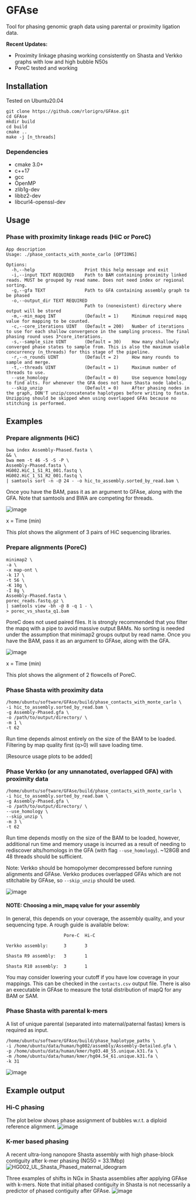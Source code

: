 # GFAse

Tool for phasing genomic graph data using parental or proximity ligation data. 

**Recent Updates:**
  - Proximity linkage phasing working consistently on Shasta and Verkko graphs with low and high bubble N50s
  - PoreC tested and working

## Installation

Tested on Ubuntu20.04 

```
git clone https://github.com/rlorigro/GFAse.git
cd GFAse
mkdir build
cd build
cmake ..
make -j [n_threads]
```

### Dependencies

- cmake 3.0+
- c++17
- gcc
- OpenMP
- zlib1g-dev
- libbz2-dev
- libcurl4-openssl-dev


## Usage

### Phase with proximity linkage reads (HiC or PoreC)

```
App description
Usage: ./phase_contacts_with_monte_carlo [OPTIONS]

Options:
  -h,--help                   Print this help message and exit
  -i,--input TEXT REQUIRED    Path to BAM containing proximity linked reads. MUST be grouped by read name. Does not need index or regional sorting.
  -g,--gfa TEXT               Path to GFA containing assembly graph to be phased
  -o,--output_dir TEXT REQUIRED
                              Path to (nonexistent) directory where output will be stored
  -m,--min_mapq INT           (Default = 1)     Minimum required mapq value for mapping to be counted.
  -c,--core_iterations UINT   (Default = 200)   Number of iterations to use for each shallow convergence in the sampling process. The final phasing round uses 3*core_iterations.
  -s,--sample_size UINT       (Default = 30)    How many shallowly converged phase states to sample from. This is also the maximum usable concurrency (n_threads) for this stage of the pipeline.
  -r,--n_rounds UINT          (Default = 2)     How many rounds to sample and merge.
  -t,--threads UINT           (Default = 1)     Maximum number of threads to use.
  --use_homology              (Default = 0)     Use sequence homology to find alts. For whenever the GFA does not have Shasta node labels.
  --skip_unzip                (Default = 0)     After phasing nodes in the graph, DON'T unzip/concatenate haplotypes before writing to fasta. Unzipping should be skipped when using overlapped GFAs because no stitching is performed.
```

## Examples

### Prepare alignments (HiC)

```
bwa index Assembly-Phased.fasta \
&& \
bwa mem -t 46 -5 -S -P \
Assembly-Phased.fasta \
HG002.HiC_1_S1_R1_001.fastq \
HG002.HiC_1_S1_R2_001.fastq \
| samtools sort -n -@ 24 - -o hic_to_assembly.sorted_by_read.bam \
```
Once you have the BAM, pass it as an argument to GFAse, along with the GFA. Note that samtools and BWA are competing for threads.

![image](https://user-images.githubusercontent.com/28764332/201423346-b2077b90-7f96-42fc-be8a-5b655315ff3c.png)

x = Time (min)

This plot shows the alignment of 3 pairs of HiC sequencing libraries.

### Prepare alignments (PoreC)

```
minimap2 \
-a \
-x map-ont \
-k 17 \
-t 56 \
-K 10g \
-I 8g \
Assembly-Phased.fasta \
porec_reads.fastq.gz \
| samtools view -bh -@ 8 -q 1 - \
> porec_vs_shasta_q1.bam
```
PoreC does not used paired files. It is strongly recommended that you filter the mapq with a pipe to avoid massive output BAMs. No sorting is needed under the assumption that minimap2 groups output by read name. Once you have the BAM, pass it as an argument to GFAse, along with the GFA.

![image](https://user-images.githubusercontent.com/28764332/201423543-274923c9-6a2d-4f3c-93cd-dcd1e350e6e7.png)

x = Time (min)

This plot shows the alignment of 2 flowcells of PoreC.

### Phase Shasta with proximity data

```
/home/ubuntu/software/GFAse/build/phase_contacts_with_monte_carlo \
-i hic_to_assembly.sorted_by_read.bam \
-g Assembly-Phased.gfa \
-o /path/to/output/directory/ \
-m 1 \
-t 62
```

Run time depends almost entirely on the size of the BAM to be loaded. Filtering by map quality first (q>0) will save loading time. 

[Resource usage plots to be added]

### Phase Verkko (or any unnanotated, overlapped GFA) with proximity data

```
/home/ubuntu/software/GFAse/build/phase_contacts_with_monte_carlo \
-i hic_to_assembly.sorted_by_read.bam \
-g Assembly-Phased.gfa \
-o /path/to/output/directory/ \
--use_homology \
--skip_unzip \
-m 3 \
-t 62
```

Run time depends mostly on the size of the BAM to be loaded, however, additional run time and memory usage is incurred as a result of needing to rediscover alts/homologs in the GFA (with flag `--use_homology`). ~128GB and 48 threads should be sufficient. 

Note: Verkko should be homopolymer decompressed before running alignments and GFAse. Verkko produces overlapped GFAs which are not stitchable by GFAse, so `--skip_unzip` should be used.

![image](https://user-images.githubusercontent.com/28764332/204057339-bf28be1e-0cbc-452d-a0a4-5f941592e320.png)

#### NOTE: Choosing a min_mapq value for your assembly

In general, this depends on your coverage, the assembly quality, and your sequencing type. A rough guide is available below:

```
                      Pore-C  Hi-C

Verkko assembly:      3       3

Shasta R9 assembly:   3       1

Shasta R10 assembly:  3       1

```

You may consider lowering your cutoff if you have low coverage in your mappings. This can be checked in the `contacts.csv` output file. There is also an executable in GFAse to measure the total distribution of mapQ for any BAM or SAM.

### Phase Shasta with parental k-mers
A list of unique parental (separated into maternal/paternal fastas) kmers is required as input.
```
/home/ubuntu/software/GFAse/build/phase_haplotype_paths \
-i /home/ubuntu/data/human/hg002/assembly/Assembly-Detailed.gfa \
-p /home/ubuntu/data/human/kmer/hg03.48_55.unique.k31.fa \
-m /home/ubuntu/data/human/kmer/hg04.54_61.unique.k31.fa \
-k 31
```
![image](https://user-images.githubusercontent.com/28764332/169711827-7f84d3c6-51e8-465d-9620-f2da047a15a1.png)


## Example output

### Hi-C phasing
The plot below shows phase assignment of bubbles w.r.t. a diploid reference alignment. 
![image](https://user-images.githubusercontent.com/28764332/201426111-2941f038-9015-4abe-b649-b7cd59580051.png)

### K-mer based phasing

A recent ultra-long nanopore Shasta assembly with high phase-block contiguity after k-mer phasing (NG50 = 33.1Mbp)
![HG002_UL_Shasta_Phased_maternal_ideogram](https://user-images.githubusercontent.com/28764332/169709071-0d3696c2-8ffb-4cbd-b7af-4dd73ad83734.png)

Three examples of shifts in NGx in Shasta assemblies after applying GFAse with k-mers. Note that initial phased contiguity in Shasta is not necessarily a predictor of phased contiguity after GFAse.
![image](https://user-images.githubusercontent.com/28764332/169709283-db012bc4-5fc7-4eee-9901-59fe83293fd6.png)

